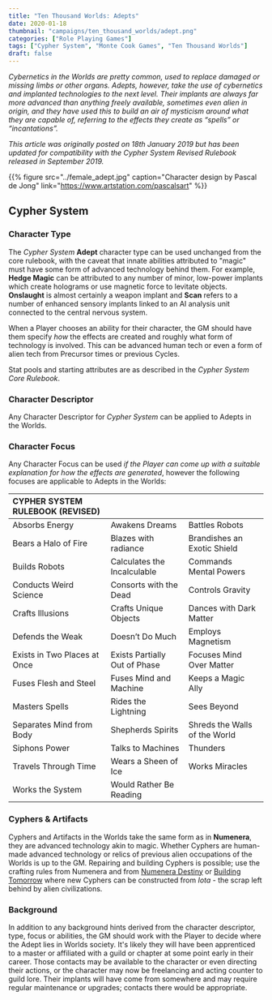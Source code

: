 ```yaml
---
title: "Ten Thousand Worlds: Adepts"
date: 2020-01-18
thumbnail: "campaigns/ten_thousand_worlds/adept.png"
categories: ["Role Playing Games"]
tags: ["Cypher System", "Monte Cook Games", "Ten Thousand Worlds"]
draft: false
---
```


_Cybernetics in the Worlds are pretty common, used to replace damaged or missing limbs or other organs. Adepts, however, take the use of cybernetics and implanted technologies to the next level. Their implants are always far more advanced than anything freely available, sometimes even alien in origin, and they have used this to build an air of mysticism around what they are capable of, referring to the effects they create as “spells” or “incantations”._

_This article was originally posted on 18th January 2019 but has been updated for compatibility with the Cypher System Revised Rulebook released in September 2019._

{{% figure src="../female_adept.jpg" caption="Character design by Pascal de Jong" link="https://www.artstation.com/pascalsart" %}}

## Cypher System

### Character Type

The *Cypher System* **Adept** character type can be used unchanged from the core rulebook, with the caveat that innate abilities attributed to "magic" must have some form of advanced technology behind them. For example, **Hedge Magic** can be attributed to any number of minor, low-power implants which create holograms or use magnetic force to levitate objects. **Onslaught** is almost certainly a weapon implant and **Scan** refers to a number of enhanced sensory implants linked to an AI analysis unit connected to the central nervous system.

When a Player chooses an ability for their character, the GM should have them specify *how* the effects are created and roughly what form of technology is involved. This can be advanced human tech or even a form of alien tech from Precursor times or previous Cycles.

Stat pools and starting attributes are as described in the *Cypher System Core Rulebook*.

### Character Descriptor

Any Character Descriptor for *Cypher System* can be applied to Adepts in the Worlds.

### Character Focus

Any Character Focus can be used *if the Player can come up with a suitable explanation for how the effects are generated*, however the following focuses are applicable to Adepts in the Worlds:

| **CYPHER SYSTEM RULEBOOK (REVISED)**|||
|:--|:--|:--|
Absorbs Energy|Awakens Dreams|Battles Robots
Bears a Halo of Fire|Blazes with radiance|Brandishes an Exotic Shield
Builds Robots|Calculates the Incalculable|Commands Mental Powers
Conducts Weird Science|Consorts with the Dead|Controls Gravity
Crafts Illusions|Crafts Unique Objects|Dances with Dark Matter
Defends the Weak|Doesn’t Do Much|Employs Magnetism
Exists in Two Places at Once|Exists Partially Out of Phase|Focuses Mind Over Matter
Fuses Flesh and Steel |Fuses Mind and Machine|Keeps a Magic Ally
Masters Spells|Rides the Lightning|Sees Beyond
Separates Mind from Body|Shepherds Spirits|Shreds the Walls of the World
Siphons Power|Talks to Machines|Thunders
Travels Through Time|Wears a Sheen of Ice|Works Miracles
Works the System|Would Rather Be Reading 

### Cyphers &amp; Artifacts

Cyphers and Artifacts in the Worlds take the same form as in **Numenera**, they are advanced technology akin to magic. Whether Cyphers are human-made  advanced technology or relics of previous alien occupations of the Worlds is up to the GM. Repairing and building Cyphers is possible; use the crafting rules from Numenera and from [Numenera Destiny](https://www.montecookgames.com/store/product/numenera-discovery-and-destiny/) or [Building Tomorrow](https://www.montecookgames.com/store/product/building-tomorrow/) where new Cyphers can be constructed from *Iota* - the scrap left behind by alien civilizations.

### Background

In addition to any background hints derived from the character descriptor, type, focus or abilities, the GM should work with the Player to decide where the Adept lies in Worlds society. It's likely they will have been apprenticed to a master or affiliated with a guild or chapter at some point early in their career. Those contacts may be available to the character or even directing their actions, or the character may now be freelancing and acting counter to guild lore. Their implants will have come from somewhere and may require regular maintenance or upgrades; contacts there would be appropriate.
